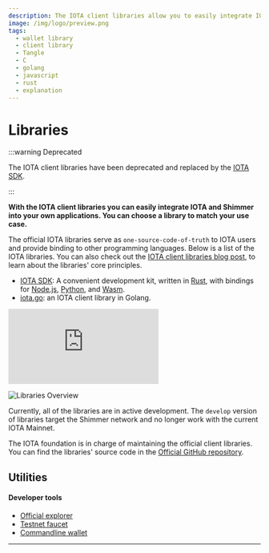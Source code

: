 ```yaml
---
description: The IOTA client libraries allow you to easily integrate IOTA into your own applications.
image: /img/logo/preview.png
tags:
  - wallet library
  - client library
  - Tangle
  - C
  - golang
  - javascript
  - rust
  - explanation
---
```


# Libraries

:::warning Deprecated

The IOTA client libraries have been deprecated and replaced by the [IOTA SDK](/iota-sdk/welcome).

:::

**With the IOTA client libraries you can easily integrate IOTA and Shimmer into your own applications. You can choose a library to match your use case.**

The official IOTA libraries serve as `one-source-code-of-truth` to IOTA users and provide binding to other programming languages. Below is a list of the IOTA libraries. You can also check out the [IOTA client libraries blog post](https://blog.iota.org/the-new-iota-client-libraries-harder-better-faster-stronger/), to learn about the libraries' core principles.

- [IOTA SDK](/iota-sdk/welcome): A convenient development kit, written
  in [Rust](/iota-sdk/getting-started/rust), with bindings for
  [Node.js](/iota-sdk/getting-started/nodejs),
  [Python](/iota-sdk/getting-started/python), and [Wasm](/iota-sdk/getting-started/wasm).
- [iota.go](https://github.com/iotaledger/iota.go/tree/production): an IOTA client library in Golang.

<div class="iframe-wrapper">
<iframe src="https://www.youtube.com/embed/N2VW3zJQmso" frameborder="0" allow="accelerometer; autoplay; clipboard-write; encrypted-media; gyroscope; picture-in-picture" allowfullscreen></iframe>
</div>

![Libraries Overview](/img/stardust_explanations/libraries/overview/libraries.svg)

Currently, all of the libraries are in active development. The `develop` version of libraries target the Shimmer network and no longer work with the current IOTA Mainnet.

The IOTA foundation is in charge of maintaining the official client libraries. You can find the libraries' source code in the [Official GitHub repository](https://github.com/iotaledger).

## Utilities

#### **Developer tools**

- [Official explorer](https://explorer.iota.org/mainnet)
- [Testnet faucet](https://)
- [Commandline wallet](https://github.com/iotaledger/cli-wallet)

---
